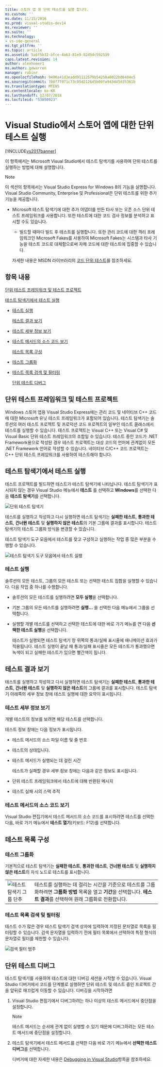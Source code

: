 ```yaml
---
title: 스토어 앱 용 단위 테스트를 실행 합니다.
ms.custom: ''
ms.date: 11/15/2016
ms.prod: visual-studio-dev14
ms.reviewer: ''
ms.suite: ''
ms.technology:
- vs-ide-general
ms.tgt_pltfrm: ''
ms.topic: article
ms.assetid: 5a6f5b32-bfce-4a63-81e9-02d54c592539
caps.latest.revision: 14
author: alexhomer1
ms.author: gewarren
manager: robinr
ms.openlocfilehash: 9496a41d3eadd91112579b54250a6022bd6484e5
ms.sourcegitcommit: 708f77071c73c95d212645b00fa943d45d35361b
ms.translationtype: MTE95
ms.contentlocale: ko-KR
ms.lasthandoff: 12/07/2018
ms.locfileid: "53050923"
---
```

# <a name="run-unit-tests-for-store-apps-in-visual-studio"></a>Visual Studio에서 스토어 앱에 대한 단위 테스트 실행
[!INCLUDE[vs2017banner](../includes/vs2017banner.md)]

이 항목에서는 Microsoft Visual Studio에서 테스트 탐색기를 사용하여 단위 테스트를 실행하는 방법에 대해 설명합니다.

> [!NOTE]
>  이 섹션의 항목에서는 Visual Studio Express for Windows 8의 기능을 설명합니다. Visual Studio Community, Enterprise 및 Professional은 단위 테스트를 위한 추가 기능을 제공합니다.
>
> - Microsoft 테스트 탐색기에 대한 추가 어댑터를 만든 타사 또는 오픈 소스 단위 테스트 프레임워크를 사용합니다. 또한 테스트에 대한 코드 검사 정보를 분석하고 표시할 수도 있습니다.
>   -   빌드할 때마다 빌드 후 테스트를 실행합니다. 또한 관리 코드에 대한 격리 프레임워크인 Microsoft Fakes를 사용하여 Microsoft Fakes는 시스템과 타사 기능을 테스트 코드로 대체함으로써 자체 코드에 대한 테스트에 집중할 수 있습니다.
>
>   자세한 내용은 MSDN 라이브러리의 [코드 단위 테스트](../test/unit-test-your-code.md)를 참조하세요.

##  <a name="BKMK_In_this_topic"></a> 항목 내용
 [단위 테스트 프레임워크 및 테스트 프로젝트](#BKMK_Unit_test_frameworks_and_test_projects)

 [테스트 탐색기에서 테스트 실행](#BKMK_Running_tests_in_Test_Explorer)

- [테스트 실행](#BKMK_Running_tests)

  [테스트 결과 보기](#BKMK_Viewing_test_results)

- [테스트 세부 정보 보기](#BKMK_Viewing_test_details)

- [테스트 메서드의 소스 코드 보기](#BKMK_Viewing_the_source_code_of_a_test_method)

  [테스트 목록 구성](#BKMK_Organizing_the_test_list)

- [테스트 그룹화](#BKMK_Grouping_tests)

- [테스트 목록 검색 및 필터링](#BKMK_Searching_and_filtering_the_test_list)

  [단위 테스트 디버그](#BKMK_Debugging_unit_tests)

##  <a name="BKMK_Unit_test_frameworks_and_test_projects"></a> 단위 테스트 프레임워크 및 테스트 프로젝트
 Windows 스토어 앱용 Visual Studio Express에는 관리 코드 및 네이티브 C++ 코드에 대한 Microsoft 유닛 테스트 프레임워크가 포함되어 있습니다. 테스트 탐색기는 솔루션의 여러 테스트 프로젝트 및 프로덕션 코드 프로젝트의 일부인 테스트 클래스에서 테스트를 실행할 수 있습니다. 테스트 프로젝트는 Visual C++ 또는 Visual C# 및 Visual Basic 단위 테스트 프레임워크의 조합일 수 있습니다. 테스트 중인 코드가 .NET Framework용으로 작성된 경우 테스트 프로젝트는 대상 코드의 언어에 관계없이 모든 .NET Framework 언어로 작성할 수 있습니다. 네이티브 C/C++ 코드 프로젝트는 C++ 단위 테스트 프레임워크를 사용하여 테스트해야 합니다.

##  <a name="BKMK_Running_tests_in_Test_Explorer"></a> 테스트 탐색기에서 테스트 실행
 테스트 프로젝트를 빌드하면 테스트가 테스트 탐색기에 나타납니다. 테스트 탐색기가 표시되지 않는 경우 Visual Studio 메뉴에서 **테스트** 를 선택하고 **Windows**를 선택한 다음 **테스트 탐색기**를 선택합니다.

 ![단위 테스트 탐색기](../ide/media/ute-failedpassednotrunsummary.png "UTE_FailedPassedNotRunSummary")

 테스트를 실행하고 작성하고 다시 실행하면 테스트 탐색기는 **실패한 테스트**, **통과한 테스트**, **건너뛴 테스트** 및 **실행하지 않은 테스트**의 기본 그룹에 결과를 표시합니다. 테스트 탐색기의 테스트 그룹화 방식을 변경할 수 있습니다.

 테스트 탐색기 도구 모음에서 테스트를 찾고 구성하고 실행하는 작업 중 많은 부분을 수행할 수 있습니다.

 ![테스트 탐색기 도구 모음에서 테스트 실행](../test/media/ute-toolbar.png "UTE_ToolBar")

###  <a name="BKMK_Running_tests"></a> 테스트 실행
 솔루션의 모든 테스트, 그룹의 모든 테스트 또는 선택한 테스트 집합을 실행할 수 있습니다. 다음 작업 중 하나를 수행합니다.

- 솔루션의 모든 테스트를 실행하려면 **모두 실행**을 선택합니다.

- 기본 그룹의 모든 테스트를 실행하려면 **실행...** 을 선택한 다음 메뉴에서 그룹을 선택합니다.

- 실행할 개별 테스트를 선택하고 선택한 테스트에 대한 바로 가기 메뉴를 연 다음 **선택한 테스트 실행**을 선택합니다.

  테스트가 실행되면 테스트 탐색기 창 위쪽의 통과/실패 표시줄에 애니메이션 효과가 적용됩니다. 테스트 실행이 끝날 때 통과/실패 표시줄은 모든 테스트가 통과했으면 녹색이 되고 실패한 테스트가 있으면 빨간색이 됩니다.

##  <a name="BKMK_Viewing_test_results"></a> 테스트 결과 보기
 테스트를 실행하고 작성하고 다시 실행하면 테스트 탐색기는 **실패한 테스트**, **통과한 테스트**, **건너뛴 테스트** 및 **실행하지 않은 테스트**의 그룹에 결과를 표시합니다. 테스트 탐색기 아래쪽의 세부 정보 창에 테스트 실행에 대한 요약이 표시됩니다.

###  <a name="BKMK_Viewing_test_details"></a> 테스트 세부 정보 보기
 개별 테스트의 정보를 보려면 해당 테스트를 선택합니다.

 테스트 정보 창에는 다음 정보가 표시됩니다.

- 테스트 메서드의 소스 파일 이름 및 줄 번호

- 테스트의 상태입니다.

- 테스트 메서드가 실행되는 데 걸린 시간

  테스트가 실패할 경우 세부 정보 창에는 다음과 같은 정보도 표시됩니다.

- 단위 테스트 프레임워크에서 테스트에 대해 반환된 메시지

- 테스트 실패 시의 스택 추적

###  <a name="BKMK_Viewing_the_source_code_of_a_test_method"></a> 테스트 메서드의 소스 코드 보기
 Visual Studio 편집기에서 테스트 메서드의 소스 코드를 표시하려면 테스트를 선택한 다음, 바로 가기 메뉴에서 **테스트 열기**(키보드: F12)를 선택합니다.

##  <a name="BKMK_Organizing_the_test_list"></a> 테스트 목록 구성

###  <a name="BKMK_Grouping_tests"></a> 테스트 그룹화
 기본적으로 테스트 탐색기는 **실패한 테스트**, **통과한 테스트**, **건너뛴 테스트** 및 **실행하지 않은 테스트**의 자식 노드로 테스트를 표시합니다.

|||
|-|-|
|![테스트 탐색기 그룹 단추](../test/media/ute-groupby-btn.png "UTE_GroupBy_btn")|테스트를 실행하는 데 걸리는 시간을 기준으로 테스트를 그룹화하려면 **그룹화 방법** 목록을 열고 **기간**을 선택합니다. **테스트 결과**를 선택하여 원래 그룹화로 전환합니다.|

###  <a name="BKMK_Searching_and_filtering_the_test_list"></a> 테스트 목록 검색 및 필터링
 테스트 수가 많은 경우 테스트 탐색기 검색 상자에 입력하여 지정된 문자열로 목록을 필터링할 수 있습니다. 검색 문자열을 입력하기 전에 필터 목록에서 선택하여 특정 형식의 문자열로 필터를 제한할 수 있습니다.

 ![검색 필터 범주](../test/media/ute-searchfilter.png "UTE_SearchFilter")

##  <a name="BKMK_Debugging_unit_tests"></a> 단위 테스트 디버그
 테스트 탐색기를 사용하여 테스트에 대한 디버깅 세션을 시작할 수 있습니다. Visual Studio 디버거에서 코드를 단계별로 실행하면 단위 테스트 및 테스트 중인 프로젝트 간을 앞뒤로 매끄럽게 이동할 수 있습니다. 디버깅을 시작하려면

1. Visual Studio 편집기에서 디버그하려는 하나 이상의 테스트 메서드에서 중단점을 설정합니다.

   > [!NOTE]
   >  테스트 메서드는 순서에 관계 없이 실행할 수 있기 때문에 디버그하려는 모든 테스트 메서드에 중단점을 설정합니다.

2. 테스트 탐색기에서 테스트 메서드를 선택한 다음 바로 가기 메뉴에서 **선택한 테스트 디버그**를 선택합니다.

   디버거에 대한 자세한 내용은 [Debugging in Visual Studio](../debugger/debugging-in-visual-studio.md)항목을 참조하세요.
